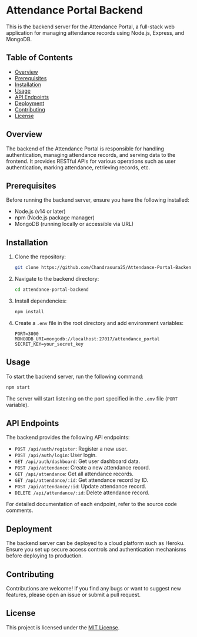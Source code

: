 # Attendance Portal Backend

This is the backend server for the Attendance Portal, a full-stack web application for managing attendance records using Node.js, Express, and MongoDB.

## Table of Contents

- [Overview](#overview)
- [Prerequisites](#prerequisites)
- [Installation](#installation)
- [Usage](#usage)
- [API Endpoints](#api-endpoints)
- [Deployment](#deployment)
- [Contributing](#contributing)
- [License](#license)

## Overview

The backend of the Attendance Portal is responsible for handling authentication, managing attendance records, and serving data to the frontend. It provides RESTful APIs for various operations such as user authentication, marking attendance, retrieving records, etc.

## Prerequisites

Before running the backend server, ensure you have the following installed:

- Node.js (v14 or later)
- npm (Node.js package manager)
- MongoDB (running locally or accessible via URL)

## Installation

1. Clone the repository:

   ```bash
   git clone https://github.com/Chandrasura25/Attendance-Portal-Backend.git
   ```

2. Navigate to the backend directory:

   ```bash
   cd attendance-portal-backend
   ```

3. Install dependencies:

   ```bash
   npm install
   ```

4. Create a `.env` file in the root directory and add environment variables:

   ```plaintext
   PORT=3000
   MONGODB_URI=mongodb://localhost:27017/attendance_portal
   SECRET_KEY=your_secret_key
   ```

## Usage

To start the backend server, run the following command:

```bash
npm start
```

The server will start listening on the port specified in the `.env` file (`PORT` variable).

## API Endpoints

The backend provides the following API endpoints:

- `POST /api/auth/register`: Register a new user.
- `POST /api/auth/login`: User login.
- `GET /api/auth/dashboard`: Get user dashboard data.
- `POST /api/attendance`: Create a new attendance record.
- `GET /api/attendance`: Get all attendance records.
- `GET /api/attendance/:id`: Get attendance record by ID.
- `POST /api/attendance/:id`: Update attendance record.
- `DELETE /api/attendance/:id`: Delete attendance record.

For detailed documentation of each endpoint, refer to the source code comments.

## Deployment

The backend server can be deployed to a cloud platform such as Heroku. Ensure you set up secure access controls and authentication mechanisms before deploying to production.

## Contributing

Contributions are welcome! If you find any bugs or want to suggest new features, please open an issue or submit a pull request.

## License

This project is licensed under the [MIT License](LICENSE).
